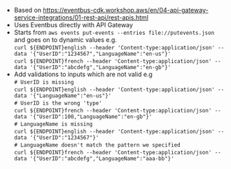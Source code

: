 * Based on https://eventbus-cdk.workshop.aws/en/04-api-gateway-service-integrations/01-rest-api/rest-apis.html
* Uses Eventbus directly with API Gateway
* Starts from `aws events put-events --entries file://putevents.json` and goes on to dynamic values e.g.  
`curl ${ENDPOINT}english --header 'Content-type:application/json' --data '{"UserID":"1234567","LanguageName":"en-us"}'`  
`curl ${ENDPOINT}french --header 'Content-type:application/json' --data '{"UserID":"abcdefg","LanguageName":"en-gb"}'`
* Add validations to inputs which are not valid e.g  
  `# UserID is missing`  
  `curl ${ENDPOINT}english --header 'Content-type:application/json' --data '{"LanguageName":"en-us"}'`  
  `# UserID is the wrong 'type'`  
  `curl ${ENDPOINT}french --header 'Content-type:application/json' --data '{"UserID":100,"LanguageName":"en-gb"}'`  
  `# LanguageName is missing`  
  `curl ${ENDPOINT}english --header 'Content-type:application/json' --data '{"UserID":"1234567"}'`  
  `# LanguageName doesn't match the pattern we specified`  
  `curl ${ENDPOINT}french --header 'Content-type:application/json' --data '{"UserID":"abcdefg","LanguageName":"aaa-bb"}'`  
